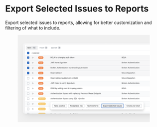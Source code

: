 # Export Selected Issues to Reports

Export selected issues to reports, allowing for better customization and filtering of what to include.

<figure><img src="../../.gitbook/assets/image (6) (1) (1).png" alt=""><figcaption></figcaption></figure>
